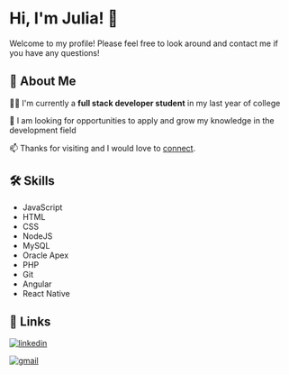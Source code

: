 
# Hi, I'm Julia! 👋

Welcome to my profile! Please feel free to look around and contact me if you have any questions!
## 🚀 About Me
👩‍💻 I'm currently a **full stack developer student** in my last year of college

🌱 I am looking for opportunities to apply and grow my knowledge in the development field 

📫 Thanks for visiting and I would love to [connect](https://www.linkedin.com/in/juliadfernandes/).



## 🛠 Skills
  - JavaScript 
  - HTML
  - CSS
  - NodeJS
  - MySQL
  - Oracle Apex
  - PHP
  - Git
  - Angular
  - React Native
## 🔗 Links
[![linkedin](https://img.shields.io/badge/linkedin-0A66C2?style=for-the-badge&logo=linkedin&logoColor=white)](https://www.linkedin.com/)

[![gmail](https://img.shields.io/badge/e‑mail-D14836.svg?style=for-the-badge&logo=GMail&logoColor=white)]("mailto:juliadiasfernandes@gmail.com)

